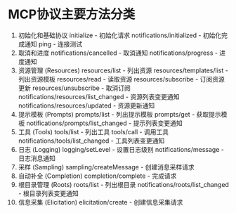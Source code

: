 # MCP协议主要方法分类
1. 初始化和基础协议
initialize - 初始化请求
notifications/initialized - 初始化完成通知
ping - 连接测试
2. 取消和进度
notifications/cancelled - 取消通知
notifications/progress - 进度通知
3. 资源管理 (Resources)
resources/list - 列出资源
resources/templates/list - 列出资源模板
resources/read - 读取资源
resources/subscribe - 订阅资源更新
resources/unsubscribe - 取消订阅
notifications/resources/list_changed - 资源列表变更通知
notifications/resources/updated - 资源更新通知
4. 提示模板 (Prompts)
prompts/list - 列出提示模板
prompts/get - 获取提示模板
notifications/prompts/list_changed - 提示列表变更通知
5. 工具 (Tools)
tools/list - 列出工具
tools/call - 调用工具
notifications/tools/list_changed - 工具列表变更通知
6. 日志 (Logging)
logging/setLevel - 设置日志级别
notifications/message - 日志消息通知
7. 采样 (Sampling)
sampling/createMessage - 创建消息采样请求
8. 自动补全 (Completion)
completion/complete - 完成请求
9. 根目录管理 (Roots)
roots/list - 列出根目录
notifications/roots/list_changed - 根目录列表变更通知
10. 信息采集 (Elicitation)
elicitation/create - 创建信息采集请求